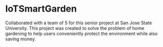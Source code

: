 # IoTSmartGarden
Collaborated with a team of 5 for this senior project at San Jose State University. This project was created to solve the problem of home gardening to help users conveniently protect the environment while also saving money.
